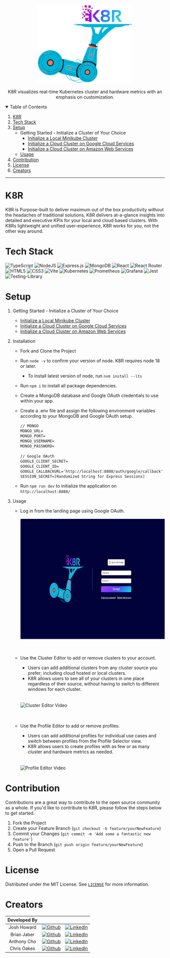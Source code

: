 <p align="center">
  <a href="https://github.com/oslabs-beta/k8r">
    <img src="client/assets/logoTransparent.png" alt="Logo" height="250">
  </a>

  <p align="center">
    K8R visualizes real-time Kubernetes cluster and hardware metrics with an emphasis on customization.
    <br />
  </p>
</p>

<!-- TABLE OF CONTENTS -->
<details open="open">
  <summary>Table of Contents</summary>

  1. [K8R](#k8r)
  2. [Tech Stack](#tech-stack)
  3. [Setup](#setup)
      * Getting Started - Initialize a Cluster of Your Choice
          * [Initialize a Local Minikube Cluster](https://github.com/oslabs-beta/k8r/blob/main/documentation/localClusterSetup.md#setup)
          * [Initialize a Cloud Cluster on Google Cloud Services](https://github.com/oslabs-beta/k8r/blob/main/documentation/cloudClusterSetup.md#initialize-a-cloud-cluster-on-google-cloud-services)
          * [Initialize a Cloud Cluster on Amazon Web Services](https://github.com/oslabs-beta/k8r/blob/main/documentation/cloudClusterSetup.md#initialize-a-cloud-cluster-on-amazon-web-services)
      * [Usage](#usage)
  4. [Contribution](#contribution)
  5. [License](#license)
  6. [Creators](#creators)
</details>

<hr>

# K8R
K8R is Purpose-built to deliver maximum out of the box productivity without the headaches of traditional solutions, K8R delivers at-a-glance insights into detailed and executive KPIs for your local and cloud based clusters. With K8Rs lightweight and unified user-experience, K8R works for you, not the other way around.


# Tech Stack
![TypeScript](https://img.shields.io/badge/typescript-%23007ACC.svg?style=for-the-badge&logo=typescript&logoColor=white)
![NodeJS](https://img.shields.io/badge/node.js-6DA55F?style=for-the-badge&logo=node.js&logoColor=white) 
![Express.js](https://img.shields.io/badge/express.js-%23404d59.svg?style=for-the-badge&logo=express&logoColor=%2361DAFB) 
![MongoDB](https://img.shields.io/badge/MongoDB-%234ea94b.svg?style=for-the-badge&logo=mongodb&logoColor=white)
![React](https://img.shields.io/badge/react-%2320232a.svg?style=for-the-badge&logo=react&logoColor=%2361DAFB) 
![React Router](https://img.shields.io/badge/React_Router-CA4245?style=for-the-badge&logo=react-router&logoColor=white)
![HTML5](https://img.shields.io/badge/html5-%23E34F26.svg?style=for-the-badge&logo=html5&logoColor=white) 
![CSS3](https://img.shields.io/badge/css3-%231572B6.svg?style=for-the-badge&logo=css3&logoColor=white)
![Vite](https://img.shields.io/badge/vite-%23646CFF.svg?style=for-the-badge&logo=vite&logoColor=white)
![Kubernetes](https://img.shields.io/badge/kubernetes-%23326ce5.svg?style=for-the-badge&logo=kubernetes&logoColor=white)
![Prometheus](https://img.shields.io/badge/Prometheus-E6522C?style=for-the-badge&logo=Prometheus&logoColor=white)
![Grafana](https://img.shields.io/badge/grafana-%23F46800.svg?style=for-the-badge&logo=grafana&logoColor=white)
![Jest](https://img.shields.io/badge/-jest-%23C21325?style=for-the-badge&logo=jest&logoColor=white)
![Testing-Library](https://img.shields.io/badge/-TestingLibrary-%23E33332?style=for-the-badge&logo=testing-library&logoColor=white)


# Setup
1. Getting Started - Initialize a Cluster of Your Choice
    * [Initialize a Local Minikube Cluster](https://github.com/oslabs-beta/k8r/blob/main/documentation/localClusterSetup.md#setup)
    * [Initialize a Cloud Cluster on Google Cloud Services](https://github.com/oslabs-beta/k8r/blob/main/documentation/cloudClusterSetup.md#initialize-a-cloud-cluster-on-google-cloud-services) 
    * [Initialize a Cloud Cluster on Amazon Web Services](https://github.com/oslabs-beta/k8r/blob/main/documentation/cloudClusterSetup.md#initialize-a-cloud-cluster-on-amazon-web-services)
2. Installation
    * Fork and Clone the Project
    * Run `node -v` to confirm your version of node. K8R requires node 18 or later.
        * To install latest version of node, run `nvm install --lts`
    * Run `npm i` to install all package dependencies.
    * Create a MongoDB database and Google OAuth credentials to use within your app.
    * Create a .env file and assign the following environment variables according to your MongoDB and Google OAuth setup.

          // MONGO
          MONGO_URL=
          MONGO_PORT=
          MONGO_USERNAME=
          MONGO_PASSWORD=

          // Google OAuth
          GOOGLE_CLIENT_SECRET=
          GOOGLE_CLIENT_ID=
          GOOGLE_CALLBACKURL='http://localhost:8888/auth/google/callback'
          SESSION_SECRET=[Randomized String for Express Sessions]
    * Run `npm run dev` to initialize the application on `http://localhost:8888/`
3. Usage

    * Log in from the landing page using Google OAuth.
        <br>
        <br>
        <img src="./client/assets/Login.gif" alt="Log In Video" width="800" height="380" />
    <br>
    <br>

    * Use the Cluster Editor to add or remove clusters to your account. 
        * Users can add additional clusters from any cluster source you prefer; including cloud hosted or local clusters. 
        * K8R allows users to see all of your clusters in one place regardless of their source, without having to switch to different windows for each cluster.

        <br>
        <br>
      <img src="./client/assets/Add Second Cluster - README.gif" alt="Cluster Editor Video" width="800" height="380" />
    <br>
    <br>

    * Use the Profile Editor to add or remove profiles. 
        * Users can add additional profiles for individual use cases and switch between profiles from the Profile Selector view. 
        * K8R allows users to create profiles with as few or as many cluster and hardware metrics as needed.

        <br>
        <br>
      <img src="./client/assets/Add Pod Lifecycle - README.gif" alt="Profile Editor Video" width="800" height="380" />        

# Contribution
Contributions are a great way to contribute to the open source community as a whole. If you'd like to contribute to K8R, please follow the steps below to get started.

1. Fork the Project
2. Create your Feature Branch (`git checkout -b feature/yourNewFeature`)
3. Commit your Changes (`git commit -m 'Add some a fantastic new feature'`)
4. Push to the Branch (`git push origin feature/yourNewFeature`)
5. Open a Pull Request

# License
Distributed under the MIT License. See [`LICENSE`](https://github.com/oslabs-beta/k8r/blob/master/LICENSE) for more information.

# Creators
| Developed By |    |    |
| :---:   | :---: | :---: |
| Josh Howard  | [![Github](https://img.shields.io/badge/github-%23121011.svg?style=for-the-badge&logo=github&logoColor=white)](https://github.com/JoshHowardDev)   | [![LinkedIn](https://img.shields.io/badge/LinkedIn-%230077B5.svg?logo=linkedin&logoColor=white)](https://linkedin.com/in/JoshHowardDev)   |
| Brian Jaber  | [![Github](https://img.shields.io/badge/github-%23121011.svg?style=for-the-badge&logo=github&logoColor=white)](https://github.com/Brian-Jaber)   | [![LinkedIn](https://img.shields.io/badge/LinkedIn-%230077B5.svg?logo=linkedin&logoColor=white)](https://www.linkedin.com/in/brianjaber/)   |
| Anthony Cho  | [![Github](https://img.shields.io/badge/github-%23121011.svg?style=for-the-badge&logo=github&logoColor=white)](https://github.com/ayhcho)   | [![LinkedIn](https://img.shields.io/badge/LinkedIn-%230077B5.svg?logo=linkedin&logoColor=white)](https://www.linkedin.com/in/anthony-cho-09a38a261/)   |
| Chris Oakes  | [![Github](https://img.shields.io/badge/github-%23121011.svg?style=for-the-badge&logo=github&logoColor=white)](https://github.com/ckoakes)   | [![LinkedIn](https://img.shields.io/badge/LinkedIn-%230077B5.svg?logo=linkedin&logoColor=white)](https://www.linkedin.com/in/christopher-k-oakes/)   |